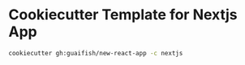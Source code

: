 # Cookiecutter Template for Nextjs App

```bash
cookiecutter gh:guaifish/new-react-app -c nextjs
```
